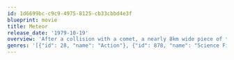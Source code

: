 ```yaml
---
id: 1d6699bc-c9c9-4975-8125-cb33cbbd4e3f
blueprint: movie
title: Meteor
release_date: '1979-10-19'
overview: 'After a collision with a comet, a nearly 8km wide piece of the asteroid "Orpheus" is heading towards Earth. If it will hit it will cause a incredible catastrophe which will probably extinguish mankind. To stop the meteor NASA wants to use the illegal nuclear weapon satellite "Hercules" but discovers soon that it doesn''t have enough fire power. Their only chance to save the world is to join forces with the USSR who have also launched such an illegal satellite. But will both governments agree?'
genres: '[{"id": 28, "name": "Action"}, {"id": 878, "name": "Science Fiction"}, {"id": 53, "name": "Thriller"}]'
---
```

